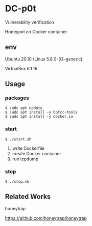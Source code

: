 # DC-p0t

Vulnerability verification

Honeypot on Docker container

## env

Ubuntu 20.10 (Linux 5.8.0-33-generic)

VirtualBox 6.1.16

## Usage

### packages

```
$ sudo apt update
$ sudo apt install -y bpfcc-tools
$ sudo apt install -y docker.io
```

### start

```
$ ./start.sh
```

1. write Dockerfile
2. create Docker container
3. run tcpdump

### stop

```
$ ./stop.sh
```

## Related Works

honeytrap

https://github.com/honeytrap/honeytrap
